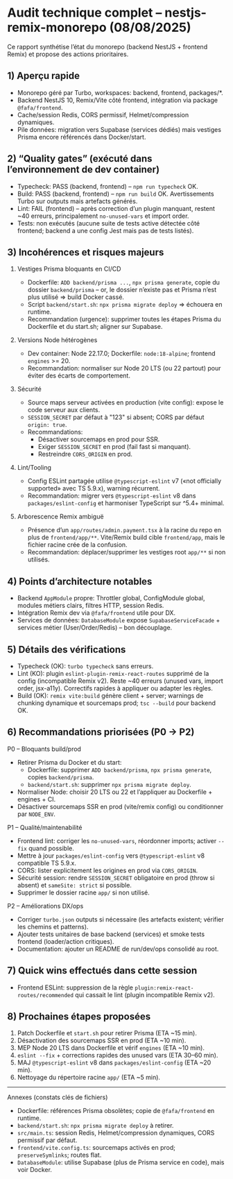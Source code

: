 # Audit technique complet – nestjs-remix-monorepo (08/08/2025)

Ce rapport synthétise l’état du monorepo (backend NestJS + frontend Remix) et propose des actions prioritaires.

## 1) Aperçu rapide
- Monorepo géré par Turbo, workspaces: backend, frontend, packages/*.
- Backend NestJS 10, Remix/Vite côté frontend, intégration via package `@fafa/frontend`.
- Cache/session Redis, CORS permissif, Helmet/compression dynamiques.
- Pile données: migration vers Supabase (services dédiés) mais vestiges Prisma encore référencés dans Docker/start.

## 2) “Quality gates” (exécuté dans l’environnement de dev container)
- Typecheck: PASS (backend, frontend) – `npm run typecheck` OK.
- Build: PASS (backend, frontend) – `npm run build` OK. Avertissements Turbo sur outputs mais artefacts générés.
- Lint: FAIL (frontend) – après correction d’un plugin manquant, restent ~40 erreurs, principalement `no-unused-vars` et import order.
- Tests: non exécutés (aucune suite de tests active détectée côté frontend; backend a une config Jest mais pas de tests listés).

## 3) Incohérences et risques majeurs
1) Vestiges Prisma bloquants en CI/CD
   - Dockerfile: `ADD backend/prisma ...`, `npx prisma generate`, copie du dossier `backend/prisma` – or, le dossier n’existe pas et Prisma n’est plus utilisé => build Docker cassé.
   - Script `backend/start.sh`: `npx prisma migrate deploy` => échouera en runtime.
   - Recommandation (urgence): supprimer toutes les étapes Prisma du Dockerfile et du start.sh; aligner sur Supabase.

2) Versions Node hétérogènes
   - Dev container: Node 22.17.0; Dockerfile: `node:18-alpine`; frontend `engines` >= 20.
   - Recommandation: normaliser sur Node 20 LTS (ou 22 partout) pour éviter des écarts de comportement.

3) Sécurité
   - Source maps serveur activées en production (vite config): expose le code serveur aux clients.
   - `SESSION_SECRET` par défaut à "123" si absent; CORS par défaut `origin: true`.
   - Recommandations:
     - Désactiver sourcemaps en prod pour SSR.
     - Exiger `SESSION_SECRET` en prod (fail fast si manquant).
     - Restreindre `CORS_ORIGIN` en prod.

4) Lint/Tooling
   - Config ESLint partagée utilise `@typescript-eslint` v7 («not officially supported» avec TS 5.9.x), warning récurrent.
   - Recommandation: migrer vers `@typescript-eslint` v8 dans `packages/eslint-config` et harmoniser TypeScript sur ^5.4+ minimal.

5) Arborescence Remix ambiguë
   - Présence d’un `app/routes/admin.payment.tsx` à la racine du repo en plus de `frontend/app/**`. Vite/Remix build cible `frontend/app`, mais le fichier racine crée de la confusion.
   - Recommandation: déplacer/supprimer les vestiges root `app/**` si non utilisés.

## 4) Points d’architecture notables
- Backend `AppModule` propre: Throttler global, ConfigModule global, modules métiers clairs, filtres HTTP, session Redis.
- Intégration Remix dev via `@fafa/frontend` utile pour DX.
- Services de données: `DatabaseModule` expose `SupabaseServiceFacade` + services métier (User/Order/Redis) – bon découplage.

## 5) Détails des vérifications
- Typecheck (OK): `turbo typecheck` sans erreurs.
- Lint (KO): plugin `eslint-plugin-remix-react-routes` supprimé de la config (incompatible Remix v2). Reste ~40 erreurs (unused vars, import order, jsx-a11y). Correctifs rapides à appliquer ou adapter les règles.
- Build (OK): `remix vite:build` génère client + server; warnings de chunking dynamique et sourcemaps prod; `tsc --build` pour backend OK.

## 6) Recommandations priorisées (P0 → P2)
P0 – Bloquants build/prod
- Retirer Prisma du Docker et du start:
  - Dockerfile: supprimer `ADD backend/prisma`, `npx prisma generate`, copies `backend/prisma`.
  - `backend/start.sh`: supprimer `npx prisma migrate deploy`.
- Normaliser Node: choisir 20 LTS ou 22 et l’appliquer au Dockerfile + engines + CI.
- Désactiver sourcemaps SSR en prod (vite/remix config) ou conditionner par `NODE_ENV`.

P1 – Qualité/maintenabilité
- Frontend lint: corriger les `no-unused-vars`, réordonner imports; activer `--fix` quand possible.
- Mettre à jour `packages/eslint-config` vers `@typescript-eslint` v8 compatible TS 5.9.x.
- CORS: lister explicitement les origines en prod via `CORS_ORIGIN`.
- Sécurité session: rendre `SESSION_SECRET` obligatoire en prod (throw si absent) et `sameSite: strict` si possible.
- Supprimer le dossier racine `app/` si non utilisé.

P2 – Améliorations DX/ops
- Corriger `turbo.json` outputs si nécessaire (les artefacts existent; vérifier les chemins et patterns).
- Ajouter tests unitaires de base backend (services) et smoke tests frontend (loader/action critiques).
- Documentation: ajouter un README de run/dev/ops consolidé au root.

## 7) Quick wins effectués dans cette session
- Frontend ESLint: suppression de la règle `plugin:remix-react-routes/recommended` qui cassait le lint (plugin incompatible Remix v2).

## 8) Prochaines étapes proposées
1. Patch Dockerfile et `start.sh` pour retirer Prisma (ETA ~15 min).
2. Désactivation des sourcemaps SSR en prod (ETA ~10 min).
3. MEP Node 20 LTS dans Dockerfile et vérif `engines` (ETA ~10 min).
4. `eslint --fix` + corrections rapides des unused vars (ETA 30–60 min).
5. MAJ `@typescript-eslint` v8 dans `packages/eslint-config` (ETA ~20 min).
6. Nettoyage du répertoire racine `app/` (ETA ~5 min).

---

Annexes (constats clés de fichiers)
- Dockerfile: références Prisma obsolètes; copie de `@fafa/frontend` en runtime.
- `backend/start.sh`: `npx prisma migrate deploy` à retirer.
- `src/main.ts`: session Redis, Helmet/compression dynamiques, CORS permissif par défaut.
- `frontend/vite.config.ts`: sourcemaps activés en prod; `preserveSymlinks`; routes flat.
- `DatabaseModule`: utilise Supabase (plus de Prisma service en code), mais voir Docker.
